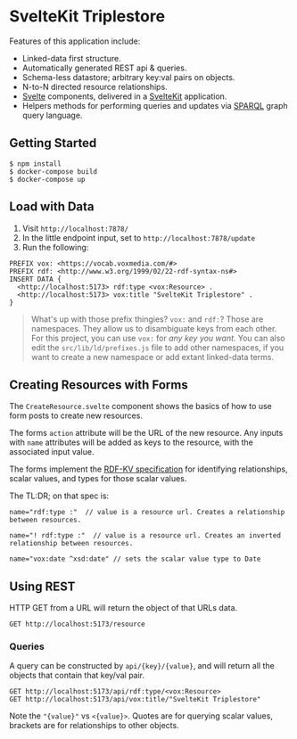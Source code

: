 # SvelteKit Triplestore

Features of this application include:

- Linked-data first structure.
- Automatically generated REST api & queries.
- Schema-less datastore; arbitrary key:val pairs on objects.
- N-to-N directed resource relationships.
- [Svelte](https://svelte.dev/) components, delivered in a [SvelteKit](https://kit.svelte.dev/) application.
- Helpers methods for performing queries and updates via [SPARQL](https://www.w3.org/TR/rdf-sparql-query/) graph query language.

## Getting Started

```
$ npm install
$ docker-compose build
$ docker-compose up
```

## Load with Data

1. Visit `http://localhost:7878/`
2. In the little endpoint input, set to `http://localhost:7878/update`
3. Run the following:

```
PREFIX vox: <https://vocab.voxmedia.com/#>
PREFIX rdf: <http://www.w3.org/1999/02/22-rdf-syntax-ns#>
INSERT DATA {
  <http://localhost:5173> rdf:type <vox:Resource> .
  <http://localhost:5173> vox:title "SvelteKit Triplestore" .
}
```

> What's up with those prefix thingies? `vox:` and `rdf:`? Those are namespaces. They allow us to disambiguate keys from each other. For this project, you can use `vox:` for _any key you want_. You can also edit the `src/lib/ld/prefixes.js` file to add other namespaces, if you want to create a new namespace or add extant linked-data terms.

## Creating Resources with Forms

The `CreateResource.svelte` component shows the basics of how to use form posts to create new resources.

The forms `action` attribute will be the URL of the new resource. Any inputs with `name` attributes will be added as keys to the resource, with the associated input value.

The forms implement the [RDF-KV specification](https://doriantaylor.com/rdf-kv) for identifying relationships, scalar values, and types for those scalar values.

The TL:DR; on that spec is:

```
name="rdf:type :"  // value is a resource url. Creates a relationship between resources.

name="! rdf:type :"  // value is a resource url. Creates an inverted relationship between resources.

name="vox:date ^xsd:date" // sets the scalar value type to Date
```

## Using REST

HTTP GET from a URL will return the object of that URLs data.
```
GET http://localhost:5173/resource
```

### Queries

A query can be constructed by `api/{key}/{value}`, and will return all the objects that contain that key/val pair.

```
GET http://localhost:5173/api/rdf:type/<vox:Resource>
GET http://localhost:5173/api/vox:title/"SvelteKit Triplestore"
```

Note the `"{value}"` vs `<{value}>`. Quotes are for querying scalar values, brackets are for relationships to other objects.

